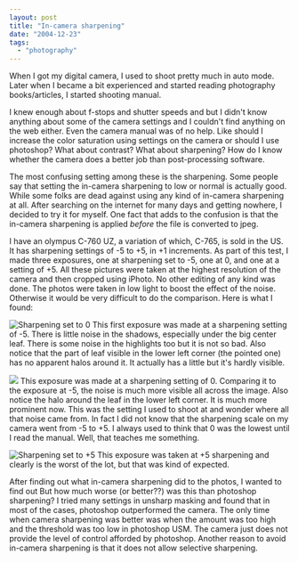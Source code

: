 ```yaml
---
layout: post
title: "In-camera sharpening"
date: "2004-12-23"
tags: 
  - "photography"
---
```


When I got my digital camera, I used to shoot pretty much in auto mode. Later when I became a bit experienced and started reading photography books/articles, I started shooting manual.

I knew enough about f-stops and shutter speeds and but I didn't know anything about some of the camera settings and I couldn't find anything on the web either. Even the camera manual was of no help. Like should I increase the color saturation using settings on the camera or should I use photoshop? What about contrast? What about sharpening? How do I know whether the camera does a better job than post-processing software.

The most confusing setting among these is the sharpening. Some people say that setting the in-camera sharpening to low or normal is actually good. While some folks are dead against using any kind of in-camera sharpening at all. After searching on the internet for many days and getting nowhere, I decided to try it for myself. One fact that adds to the confusion is that the in-camera sharpening is applied _before_ the file is converted to jpeg.

I have an olympus C-760 UZ, a variation of which, C-765, is sold in the US. It has sharpening settings of -5 to +5, in +1 increments. As part of this test, I made three exposures, one at sharpening set to -5, one at 0, and one at a setting of +5. All these pictures were taken at the highest resolution of the camera and then cropped using iPhoto. No other editing of any kind was done. The photos were taken in low light to boost the effect of the noise. Otherwise it would be very difficult to do the comparison. Here is what I found:

![Sharpening set to 0](images/2530801_877dad4a84_m.jpg) This first exposure was made at a sharpening setting of -5. There is little noise in the shadows, especially under the big center leaf. There is some noise in the highlights too but it is not so bad. Also notice that the part of leaf visible in the lower left corner (the pointed one) has no apparent halos around it. It actually has a little but it's hardly visible.

![](images/2530802_7453a75a57_m.jpg) This exposure was made at a sharpening setting of 0. Comparing it to the exposure at -5, the noise is much more visible all across the image. Also notice the halo around the leaf in the lower left corner. It is much more prominent now. This was the setting I used to shoot at and wonder where all that noise came from. In fact I did not know that the sharpening scale on my camera went from -5 to +5. I always used to think that 0 was the lowest until I read the manual. Well, that teaches me something.

![Sharpening set to +5](images/2530800_b4f9f83f0b_m.jpg) This exposure was taken at +5 sharpening and clearly is the worst of the lot, but that was kind of expected.

After finding out what in-camera sharpening did to the photos, I wanted to find out But how much worse (or better??) was this than photoshop sharpening? I tried many settings in unsharp masking and found that in most of the cases, photoshop outperformed the camera. The only time when camera sharpening was better was when the amount was too high and the threshold was too low in photoshop USM. The camera just does not provide the level of control afforded by photoshop. Another reason to avoid in-camera sharpening is that it does not allow selective sharpening.
